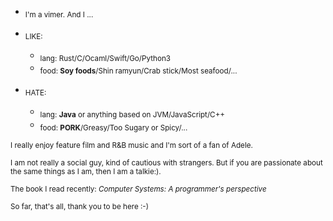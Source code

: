 * <sub> I'm a vimer. And I ... </sub>

* <sub> LIKE: </sub>
  * <sub> lang: Rust/C/Ocaml/Swift/Go/Python3 </sub>
  * <sub> food: **Soy foods**/Shin ramyun/Crab stick/Most seafood/... </sub>
  
* <sub> HATE: </sub> 
  * <sub> lang: **Java** or anything based on JVM/JavaScript/C++ </sub>
  * <sub> food: **PORK**/Greasy/Too Sugary or Spicy/... </sub>
  
  
<sub> I really enjoy feature film and R&B music and I'm sort of a fan of Adele. </sub>

<sub> I am not really a social guy, kind of cautious with strangers. But if you are passionate about the same things as I am, then I am a talkie:). </sub>

<sub> The book I read recently: *Computer Systems: A programmer's perspective* </sub>

<sub> So far, that's all, thank you to be here :-) </sub>
